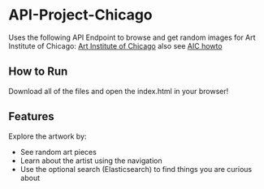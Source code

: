 # API-Project-Chicago

Uses the following API Endpoint to browse and get random images for Art Institute of Chicago:
[Art Institute of Chicago](https://api.artic.edu/api/v1/artworks) 
also see [AIC howto](https://api.artic.edu/docs/#introduction)

## How to Run

Download all of the files and open the index.html in your browser!

## Features

Explore the artwork by:
- See random art pieces
- Learn about the artist using the navigation
- Use the optional search (Elasticsearch) to find things you are curious about
